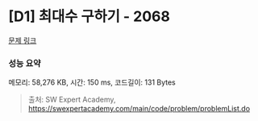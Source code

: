 # [D1] 최대수 구하기 - 2068 

[문제 링크](https://swexpertacademy.com/main/code/problem/problemDetail.do?contestProbId=AV5QQhbqA4QDFAUq) 

### 성능 요약

메모리: 58,276 KB, 시간: 150 ms, 코드길이: 131 Bytes



> 출처: SW Expert Academy, https://swexpertacademy.com/main/code/problem/problemList.do